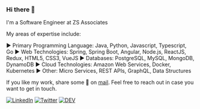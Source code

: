 ### Hi there 👋

I'm a Software Engineer at ZS Associates

My areas of expertise include:

► Primary Programming Language: Java, Python, Javascript, Typescript, Go
► Web Technologies: Spring, Spring Boot, Angular, Node.js, ReactJS, Redux, HTML5, CSS3, VueJS
► Databases: PostgreSQL, MySQL, MongoDB, DynamoDB
► Cloud Technologies: Amazon Web Services, Docker, Kubernetes
► Other: Micro Services, REST APIs, GraphQL, Data Structures


If you like my work, share some 💙 on [mail](mailto:jdshah18072000@gmail.com). Feel free to reach out in case you want to get in touch.

[![LinkedIn][1.1]][1]
[![Twitter][2.1]][2]
[![DEV][3.1]][3]

[1.1]: https://img.icons8.com/color/48/000000/linkedin.png
[2.1]: https://img.icons8.com/fluent/48/000000/twitter.png
[3.1]: https://img.icons8.com/windows/32/000000/dev.png
[1]: https://www.linkedin.com/in/james-shah/
[2]: https://twitter.com/JamesShah18
[3]: https://dev.to/jamesshah

